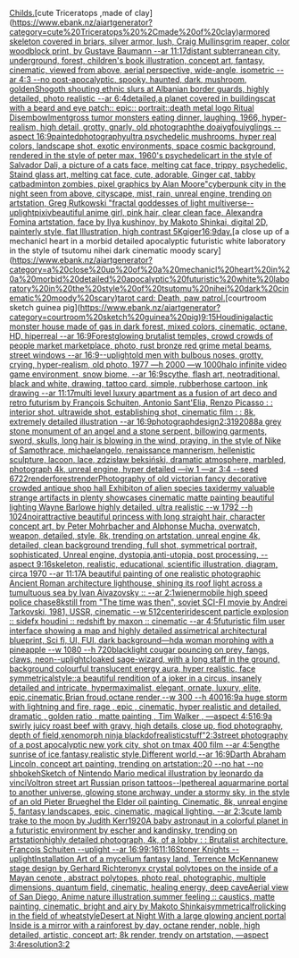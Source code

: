[Childs.](https://www.ebank.nz/aiartgenerator?category=Childs.)[cute Triceratops ,made of clay](https://www.ebank.nz/aiartgenerator?category=cute%20Triceratops%20%2Cmade%20of%20clay)[armored skeleton covered in briars, silver armor, lush, Craig Mullins](https://www.ebank.nz/aiartgenerator?category=armored%20skeleton%20covered%20in%20briars%2C%20silver%20armor%2C%20lush%2C%20Craig%20Mullins)[grim reaper, color woodblock print, by Gustave Baumann --ar 11:17](https://www.ebank.nz/aiartgenerator?category=grim%20reaper%2C%20color%20woodblock%20print%2C%20by%20Gustave%20Baumann%20--ar%2011%3A17)[distant subterranean city, underground, forest, children's book illustration, concept art, fantasy, cinematic, viewed from above, aerial perspective, wide-angle, isometric  --ar 4:3 --no post-apocalyptic, spooky, haunted, dark, mushroom, golden](https://www.ebank.nz/aiartgenerator?category=distant%20subterranean%20city%2C%20underground%2C%20forest%2C%20children%27s%20book%20illustration%2C%20concept%20art%2C%20fantasy%2C%20cinematic%2C%20viewed%20from%20above%2C%20aerial%20perspective%2C%20wide-angle%2C%20isometric%20%20--ar%204%3A3%20--no%20post-apocalyptic%2C%20spooky%2C%20haunted%2C%20dark%2C%20mushroom%2C%20golden)[Shogoth shouting ethnic slurs at Albanian border guards, highly detailed, photo realistic --ar 6:4](https://www.ebank.nz/aiartgenerator?category=Shogoth%20shouting%20ethnic%20slurs%20at%20Albanian%20border%20guards%2C%20highly%20detailed%2C%20photo%20realistic%20--ar%206%3A4)[detailed,](https://www.ebank.nz/aiartgenerator?category=detailed%2C)[a planet covered in buildings](https://www.ebank.nz/aiartgenerator?category=a%20planet%20covered%20in%20buildings)[cat with a beard and eye patch:: epic:: portrait::](https://www.ebank.nz/aiartgenerator?category=cat%20with%20a%20beard%20and%20eye%20patch%3A%3A%20epic%3A%3A%20portrait%3A%3A)[death metal logo Ritual Disembowlment](https://www.ebank.nz/aiartgenerator?category=death%20metal%20logo%20Ritual%20Disembowlment)[gross tumor monsters eating dinner, laughing, 1966, hyper-realism, high detail, grotty, gnarly, old photograph](https://www.ebank.nz/aiartgenerator?category=gross%20tumor%20monsters%20eating%20dinner%2C%20laughing%2C%201966%2C%20hyper-realism%2C%20high%20detail%2C%20grotty%2C%20gnarly%2C%20old%20photograph)[the doaiygfouiyglings --aspect 16:9](https://www.ebank.nz/aiartgenerator?category=the%20doaiygfouiyglings%20--aspect%2016%3A9)[painted](https://www.ebank.nz/aiartgenerator?category=painted)[photography](https://www.ebank.nz/aiartgenerator?category=photography)[ultra psychedelic mushrooms, hyper real colors, landscape shot, exotic environments, space cosmic background, rendered in the style of peter max, 1960's psychedelic](https://www.ebank.nz/aiartgenerator?category=ultra%20psychedelic%20mushrooms%2C%20hyper%20real%20colors%2C%20landscape%20shot%2C%20exotic%20environments%2C%20space%20cosmic%20background%2C%20rendered%20in%20the%20style%20of%20peter%20max%2C%201960%27s%20psychedelic)[art in the style of Salvador Dali, a picture of a cats face, melting cat face, trippy, psychedelic, Staind glass art, melting cat face, cute, adorable, Ginger cat, tabby cat](https://www.ebank.nz/aiartgenerator?category=art%20in%20the%20style%20of%20Salvador%20Dali%2C%20a%20picture%20of%20a%20cats%20face%2C%20melting%20cat%20face%2C%20trippy%2C%20psychedelic%2C%20Staind%20glass%20art%2C%20melting%20cat%20face%2C%20cute%2C%20adorable%2C%20Ginger%20cat%2C%20tabby%20cat)[badminton zombies, pixel graphics by Alan Moore](https://www.ebank.nz/aiartgenerator?category=badminton%20zombies%2C%20pixel%20graphics%20by%20Alan%20Moore)["cyberpunk city in the night seen from above, cityscape, mist, rain, unreal engine, trending on artstation, Greg Rutkowski "](https://www.ebank.nz/aiartgenerator?category=%22cyberpunk%20city%20in%20the%20night%20seen%20from%20above%2C%20cityscape%2C%20mist%2C%20rain%2C%20unreal%20engine%2C%20trending%20on%20artstation%2C%20Greg%20Rutkowski%20%22)[fractal goddesses of light multiverse](https://www.ebank.nz/aiartgenerator?category=fractal%20goddesses%20of%20light%20multiverse)[--uplight](https://www.ebank.nz/aiartgenerator?category=--uplight)[pixiv](https://www.ebank.nz/aiartgenerator?category=pixiv)[beautiful anime girl, pink hair, clear clean face, Alexandra Fomina artstation, face by Ilya kushinov, by Makoto Shinkai, digital 2D, painterly style, flat Illustration, high contrast 5K](https://www.ebank.nz/aiartgenerator?category=beautiful%20anime%20girl%2C%20pink%20hair%2C%20clear%20clean%20face%2C%20Alexandra%20Fomina%20artstation%2C%20face%20by%20Ilya%20kushinov%2C%20by%20Makoto%20Shinkai%2C%20digital%202D%2C%20painterly%20style%2C%20flat%20Illustration%2C%20high%20contrast%205K)[giger](https://www.ebank.nz/aiartgenerator?category=giger)[16:9](https://www.ebank.nz/aiartgenerator?category=16%3A9)[day.](https://www.ebank.nz/aiartgenerator?category=day.)[a close up of a mechanicl heart in a morbid detailed apocalyptic futuristic white laboratory in the style of tsutomu nihei dark cinematic moody scary](https://www.ebank.nz/aiartgenerator?category=a%20close%20up%20of%20a%20mechanicl%20heart%20in%20a%20morbid%20detailed%20apocalyptic%20futuristic%20white%20laboratory%20in%20the%20style%20of%20tsutomu%20nihei%20dark%20cinematic%20moody%20scary)[tarot card: Death, paw patrol.](https://www.ebank.nz/aiartgenerator?category=tarot%20card%3A%20Death%2C%20paw%20patrol.)[courtroom sketch guinea pig](https://www.ebank.nz/aiartgenerator?category=courtroom%20sketch%20guinea%20pig)[9:15](https://www.ebank.nz/aiartgenerator?category=9%3A15)[Houdini](https://www.ebank.nz/aiartgenerator?category=Houdini)[galactic monster house made of gas in dark forest, mixed colors, cinematic, octane, HD, hiperreal --ar 16:9](https://www.ebank.nz/aiartgenerator?category=galactic%20monster%20house%20made%20of%20gas%20in%20dark%20forest%2C%20mixed%20colors%2C%20cinematic%2C%20octane%2C%20HD%2C%20hiperreal%20--ar%2016%3A9)[Forest](https://www.ebank.nz/aiartgenerator?category=Forest)[glowing brutalist temples, crowd crowds of people market marketplace, photo, rust bronze red grime metal beams, street windows --ar 16:9](https://www.ebank.nz/aiartgenerator?category=glowing%20brutalist%20temples%2C%20crowd%20crowds%20of%20people%20market%20marketplace%2C%20photo%2C%20rust%20bronze%20red%20grime%20metal%20beams%2C%20street%20windows%20--ar%2016%3A9)[--uplight](https://www.ebank.nz/aiartgenerator?category=--uplight)[old men with bulbous noses, grotty, crying, hyper-realism, old photo, 1977 —h 2000 —w 1000](https://www.ebank.nz/aiartgenerator?category=old%20men%20with%20bulbous%20noses%2C%20grotty%2C%20crying%2C%20hyper-realism%2C%20old%20photo%2C%201977%20%E2%80%94h%202000%20%E2%80%94w%201000)[halo infinite video game environment, snow biome, --ar 16:9](https://www.ebank.nz/aiartgenerator?category=halo%20infinite%20video%20game%20environment%2C%20snow%20biome%2C%20--ar%2016%3A9)[scythe, flash art, neotraditional, black and white, drawing, tattoo card, simple, rubberhose cartoon, ink drawing --ar 11:17](https://www.ebank.nz/aiartgenerator?category=scythe%2C%20flash%20art%2C%20neotraditional%2C%20black%20and%20white%2C%20drawing%2C%20tattoo%20card%2C%20simple%2C%20rubberhose%20cartoon%2C%20ink%20drawing%20--ar%2011%3A17)[multi level luxury apartment as a fusion of art deco and retro futurism by François Schuiten, Antonio Sant'Elia, Renzo Picasso : : interior shot, ultrawide shot, establishing shot, cinematic film : : 8k, extremely detailed illustration --ar 16:9](https://www.ebank.nz/aiartgenerator?category=multi%20level%20luxury%20apartment%20as%20a%20fusion%20of%20art%20deco%20and%20retro%20futurism%20by%20Fran%C3%A7ois%20Schuiten%2C%20Antonio%20Sant%27Elia%2C%20Renzo%20Picasso%20%3A%20%3A%20interior%20shot%2C%20ultrawide%20shot%2C%20establishing%20shot%2C%20cinematic%20film%20%3A%20%3A%208k%2C%20extremely%20detailed%20illustration%20--ar%2016%3A9)[photograph](https://www.ebank.nz/aiartgenerator?category=photograph)[design](https://www.ebank.nz/aiartgenerator?category=design)[2:3](https://www.ebank.nz/aiartgenerator?category=2%3A3)[1920](https://www.ebank.nz/aiartgenerator?category=1920)[88](https://www.ebank.nz/aiartgenerator?category=88)[a grey stone monument of an angel and a stone serpent, billowing garments, sword, skulls, long hair is blowing in the wind, praying, in the style of Nike of Samothrace, michaelangelo, renaissance mannerism, hellenistic sculpture, lacoon, lace, zdzisław beksiński, dramatic atmosphere, marbled, photograph 4k, unreal engine, hyper detailed —iw 1 —ar 3:4 --seed 6722](https://www.ebank.nz/aiartgenerator?category=a%20grey%20stone%20monument%20of%20an%20angel%20and%20a%20stone%20serpent%2C%20billowing%20garments%2C%20sword%2C%20skulls%2C%20long%20hair%20is%20blowing%20in%20the%20wind%2C%20praying%2C%20in%20the%20style%20of%20Nike%20of%20Samothrace%2C%20michaelangelo%2C%20renaissance%20mannerism%2C%20hellenistic%20sculpture%2C%20lacoon%2C%20lace%2C%20zdzis%C5%82aw%20beksi%C5%84ski%2C%20dramatic%20atmosphere%2C%20marbled%2C%20photograph%204k%2C%20unreal%20engine%2C%20hyper%20detailed%20%E2%80%94iw%201%20%E2%80%94ar%203%3A4%20--seed%206722)[render](https://www.ebank.nz/aiartgenerator?category=render)[forest](https://www.ebank.nz/aiartgenerator?category=forest)[render](https://www.ebank.nz/aiartgenerator?category=render)[Photography of old victorian fancy decorative crowded antique shop hall Exhibiton of alien species taxidermy valuable strange artifacts in plenty showcases cinematic matte painting beautiful lighting Wayne Barlowe highly detailed, ultra realistic --w 1792 --h 1024](https://www.ebank.nz/aiartgenerator?category=Photography%20of%20old%20victorian%20fancy%20decorative%20crowded%20antique%20shop%20hall%20Exhibiton%20of%20alien%20species%20taxidermy%20valuable%20strange%20artifacts%20in%20plenty%20showcases%20cinematic%20matte%20painting%20beautiful%20lighting%20Wayne%20Barlowe%20highly%20detailed%2C%20ultra%20realistic%20--w%201792%20--h%201024)[noir](https://www.ebank.nz/aiartgenerator?category=noir)[attractive beautiful princess with long straight hair, character concept art, by Peter Mohrbacher and Alphonse Mucha, overwatch, weapon, detailed, style, 8k, trending on artstation, unreal engine 4k, detailed, clean background trending, full shot, symmetrical portrait, sophisticated, Unreal engine, dystopia,anti-utopia, post processing, --aspect 9:16](https://www.ebank.nz/aiartgenerator?category=attractive%20beautiful%20princess%20with%20long%20straight%20hair%2C%20character%20concept%20art%2C%20by%20Peter%20Mohrbacher%20and%20Alphonse%20Mucha%2C%20overwatch%2C%20weapon%2C%20detailed%2C%20style%2C%208k%2C%20trending%20on%20artstation%2C%20unreal%20engine%204k%2C%20detailed%2C%20clean%20background%20trending%2C%20full%20shot%2C%20symmetrical%20portrait%2C%20sophisticated%2C%20Unreal%20engine%2C%20dystopia%2Canti-utopia%2C%20post%20processing%2C%20--aspect%209%3A16)[skeleton, realistic, educational, scientific illustration, diagram, circa 1970 --ar 11:17](https://www.ebank.nz/aiartgenerator?category=skeleton%2C%20realistic%2C%20educational%2C%20scientific%20illustration%2C%20diagram%2C%20circa%201970%20--ar%2011%3A17)[A beautiful painting of one realistic photographic Ancient Roman architecture lighthouse, shining its roof light across a tumultuous sea by Ivan Aivazovsky :: --ar 2:1](https://www.ebank.nz/aiartgenerator?category=A%20beautiful%20painting%20of%20one%20realistic%20photographic%20Ancient%20Roman%20architecture%20lighthouse%2C%20shining%20its%20roof%20light%20across%20a%20tumultuous%20sea%20by%20Ivan%20Aivazovsky%20%3A%3A%20--ar%202%3A1)[wienermobile high speed police chase](https://www.ebank.nz/aiartgenerator?category=wienermobile%20high%20speed%20police%20chase)[8k](https://www.ebank.nz/aiartgenerator?category=8k)[still from "The time was then", soviet SCI-FI movie by Andrei Tarkovski, 1981, USSR, cinematic --w 512](https://www.ebank.nz/aiartgenerator?category=still%20from%20%22The%20time%20was%20then%22%2C%20soviet%20SCI-FI%20movie%20by%20Andrei%20Tarkovski%2C%201981%2C%20USSR%2C%20cinematic%20--w%20512)[center](https://www.ebank.nz/aiartgenerator?category=center)[iridescent particle explosion :: sidefx houdini :: redshift by maxon :: cinematic --ar 4:5](https://www.ebank.nz/aiartgenerator?category=iridescent%20particle%20explosion%20%3A%3A%20sidefx%20houdini%20%3A%3A%20redshift%20by%20maxon%20%3A%3A%20cinematic%20--ar%204%3A5)[futuristic film user interface showing a map and highly detailed assimetrical architectural blueprint, Sci fi, UI, FUI, dark background](https://www.ebank.nz/aiartgenerator?category=futuristic%20film%20user%20interface%20showing%20a%20map%20and%20highly%20detailed%20assimetrical%20architectural%20blueprint%2C%20Sci%20fi%2C%20UI%2C%20FUI%2C%20dark%20background)[—hd](https://www.ebank.nz/aiartgenerator?category=%E2%80%94hd)[a woman morphing with a pineapple --w 1080 --h 720](https://www.ebank.nz/aiartgenerator?category=a%20woman%20morphing%20with%20a%20pineapple%20--w%201080%20--h%20720)[blacklight cougar pouncing on prey, fangs, claws, neon](https://www.ebank.nz/aiartgenerator?category=blacklight%20cougar%20pouncing%20on%20prey%2C%20fangs%2C%20claws%2C%20neon)[--uplight](https://www.ebank.nz/aiartgenerator?category=--uplight)[cloaked sage-wizard, with a long staff in the ground, background colourful translucent energy aura, hyper realistic, face symmetrical](https://www.ebank.nz/aiartgenerator?category=cloaked%20sage-wizard%2C%20with%20a%20long%20staff%20in%20the%20ground%2C%20background%20colourful%20translucent%20energy%20aura%2C%20hyper%20realistic%2C%20face%20symmetrical)[style::](https://www.ebank.nz/aiartgenerator?category=style%3A%3A)[a beautiful rendition of a joker in a circus, insanely detailed and intricate, hypermaximalist, elegant, ornate, luxury, elite, epic,cinematic,Brian froud,octane render,--w 300 --h 400](https://www.ebank.nz/aiartgenerator?category=a%20beautiful%20rendition%20of%20a%20joker%20in%20a%20circus%2C%20insanely%20detailed%20and%20intricate%2C%20hypermaximalist%2C%20elegant%2C%20ornate%2C%20luxury%2C%20elite%2C%20epic%2Ccinematic%2CBrian%20froud%2Coctane%20render%2C--w%20300%20--h%20400)[16:9](https://www.ebank.nz/aiartgenerator?category=16%3A9)[a huge storm with lightning and fire, rage , epic , cinematic, hyper realistic and detailed, dramatic , golden ratio , matte painting , Tim Walker , —aspect 4:5](https://www.ebank.nz/aiartgenerator?category=a%20huge%20storm%20with%20lightning%20and%20fire%2C%20rage%20%2C%20epic%20%2C%20cinematic%2C%20hyper%20realistic%20and%20detailed%2C%20dramatic%20%2C%20golden%20ratio%20%2C%20matte%20painting%20%2C%20Tim%20Walker%20%2C%20%E2%80%94aspect%204%3A5)[16:9](https://www.ebank.nz/aiartgenerator?category=16%3A9)[a swirly juicy roast beef with gravy, high details, close up, fiod photography, depth of field,](https://www.ebank.nz/aiartgenerator?category=a%20swirly%20juicy%20roast%20beef%20with%20gravy%2C%20high%20details%2C%20close%20up%2C%20fiod%20photography%2C%20depth%20of%20field%2C)[xenomorph ninja black](https://www.ebank.nz/aiartgenerator?category=xenomorph%20ninja%20black)[dof](https://www.ebank.nz/aiartgenerator?category=dof)[realistic](https://www.ebank.nz/aiartgenerator?category=realistic)[stuff"](https://www.ebank.nz/aiartgenerator?category=stuff%22)[2:3](https://www.ebank.nz/aiartgenerator?category=2%3A3)[street photography of a post apocalyptic new york city, shot on tmax 400 film --ar 4:5](https://www.ebank.nz/aiartgenerator?category=street%20photography%20of%20a%20post%20apocalyptic%20new%20york%20city%2C%20shot%20on%20tmax%20400%20film%20--ar%204%3A5)[eng](https://www.ebank.nz/aiartgenerator?category=eng)[the sunrise of ice,fantasy,realistic style,Different world,--ar 16:9](https://www.ebank.nz/aiartgenerator?category=the%20sunrise%20of%20ice%2Cfantasy%2Crealistic%20style%2CDifferent%20world%2C--ar%2016%3A9)[Darth Abraham Lincoln, concept art painting, trending on artstation::20 --no hat --no sh](https://www.ebank.nz/aiartgenerator?category=Darth%20Abraham%20Lincoln%2C%20concept%20art%20painting%2C%20trending%20on%20artstation%3A%3A20%20--no%20hat%20--no%20sh)[bokeh](https://www.ebank.nz/aiartgenerator?category=bokeh)[Sketch of Nintendo Mario medical illustration by leonardo da vinci](https://www.ebank.nz/aiartgenerator?category=Sketch%20of%20Nintendo%20Mario%20medical%20illustration%20by%20leonardo%20da%20vinci)[Voltron street art Russian  prison tattoos](https://www.ebank.nz/aiartgenerator?category=Voltron%20street%20art%20Russian%20%20prison%20tattoos)[--lp](https://www.ebank.nz/aiartgenerator?category=--lp)[ethereal aquarmarine portal to another universe, glowing stone archway, under a stormy sky, in the style of an old Pieter Brueghel the Elder oil painting. Cinematic, 8k, unreal engine 5, fantasy landscapes, epic, cinematic, magical lighting. --ar 2:3](https://www.ebank.nz/aiartgenerator?category=ethereal%20aquarmarine%20portal%20to%20another%20universe%2C%20glowing%20stone%20archway%2C%20under%20a%20stormy%20sky%2C%20in%20the%20style%20of%20an%20old%20Pieter%20Brueghel%20the%20Elder%20oil%20painting.%20Cinematic%2C%208k%2C%20unreal%20engine%205%2C%20fantasy%20landscapes%2C%20epic%2C%20cinematic%2C%20magical%20lighting.%20--ar%202%3A3)[cute lamb trake to the moon  by Judith Kerr](https://www.ebank.nz/aiartgenerator?category=cute%20lamb%20trake%20to%20the%20moon%20%20by%20Judith%20Kerr)[1920](https://www.ebank.nz/aiartgenerator?category=1920)[A baby astronaut in a colorful planet in a futuristic environment by escher and kandinsky, trending on artstation](https://www.ebank.nz/aiartgenerator?category=A%20baby%20astronaut%20in%20a%20colorful%20planet%20in%20a%20futuristic%20environment%20by%20escher%20and%20kandinsky%2C%20trending%20on%20artstation)[highly detailed photograph, 4k, of a lobby : : Brutalist architecture, François Schuiten --uplight --ar 16:9](https://www.ebank.nz/aiartgenerator?category=highly%20detailed%20photograph%2C%204k%2C%20of%20a%20lobby%20%3A%20%3A%20Brutalist%20architecture%2C%20Fran%C3%A7ois%20Schuiten%20--uplight%20--ar%2016%3A9)[9:16](https://www.ebank.nz/aiartgenerator?category=9%3A16)[11:16](https://www.ebank.nz/aiartgenerator?category=11%3A16)[Stoner Knights --uplight](https://www.ebank.nz/aiartgenerator?category=Stoner%20Knights%20--uplight)[Installation Art of a mycelium fantasy land, Terrence McKenna](https://www.ebank.nz/aiartgenerator?category=Installation%20Art%20of%20a%20mycelium%20fantasy%20land%2C%20Terrence%20McKenna)[new stage design by Gerhard Richter](https://www.ebank.nz/aiartgenerator?category=new%20stage%20design%20by%20Gerhard%20Richter)[onyx crystal polytopes on the inside of a Mayan cenote , abstract polytopes, photo real, photographic, multiple dimensions, quantum field, cinematic, healing energy, deep cave](https://www.ebank.nz/aiartgenerator?category=onyx%20crystal%20polytopes%20on%20the%20inside%20of%20a%20Mayan%20cenote%20%2C%20abstract%20polytopes%2C%20photo%20real%2C%20photographic%2C%20multiple%20dimensions%2C%20quantum%20field%2C%20cinematic%2C%20healing%20energy%2C%20deep%20cave)[Aerial view of San Diego, Anime nature illustration,summer feeling :: caustics, matte painting, cinematic, bright and airy by Makoto Shinkai](https://www.ebank.nz/aiartgenerator?category=Aerial%20view%20of%20San%20Diego%2C%20Anime%20nature%20illustration%2Csummer%20feeling%20%3A%3A%20caustics%2C%20matte%20painting%2C%20cinematic%2C%20bright%20and%20airy%20by%20Makoto%20Shinkai)[symmetrical](https://www.ebank.nz/aiartgenerator?category=symmetrical)[frolicking in the field of wheat](https://www.ebank.nz/aiartgenerator?category=frolicking%20in%20the%20field%20of%20wheat)[style](https://www.ebank.nz/aiartgenerator?category=style)[Desert at Night With a large glowing ancient portal Inside is  a mirror with a rainforest by day, octane render, noble,  high detailed, artistic, concept art;  8k render, trendy on artstation, —aspect 3:4](https://www.ebank.nz/aiartgenerator?category=Desert%20at%20Night%20With%20a%20large%20glowing%20ancient%20portal%20Inside%20is%20%20a%20mirror%20with%20a%20rainforest%20by%20day%2C%20octane%20render%2C%20noble%2C%20%20high%20detailed%2C%20artistic%2C%20concept%20art%3B%20%208k%20render%2C%20trendy%20on%20artstation%2C%20%E2%80%94aspect%203%3A4)[resolution](https://www.ebank.nz/aiartgenerator?category=resolution)[3:2](https://www.ebank.nz/aiartgenerator?category=3%3A2)